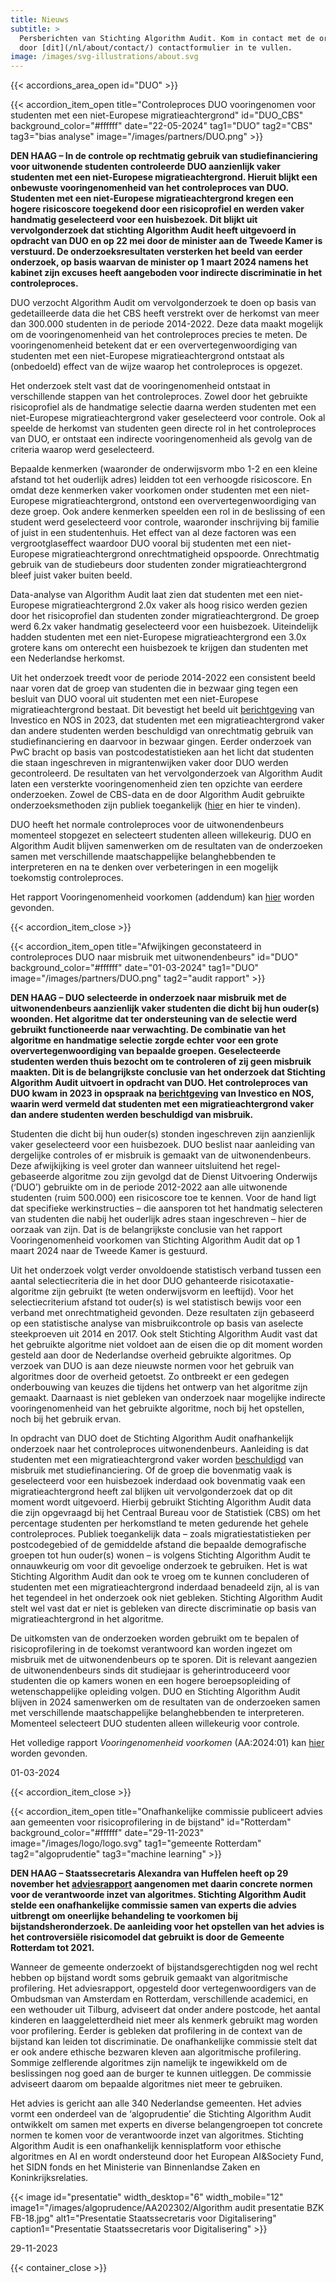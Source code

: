 ```yaml
---
title: Nieuws
subtitle: >
  Persberichten van Stichting Algorithm Audit. Kom in contact met de organisatie
  door [dit](/nl/about/contact/) contactformulier in te vullen.
image: /images/svg-illustrations/about.svg
---
```


{{< accordions_area_open id="DUO" >}}

{{< accordion_item_open title="Controleproces DUO vooringenomen voor studenten met een niet-Europese migratieachtergrond" id="DUO_CBS" background_color="#ffffff" date="22-05-2024" tag1="DUO" tag2="CBS" tag3="bias analyse" image="/images/partners/DUO.png" >}}

**DEN HAAG – In de controle op rechtmatig gebruik van studiefinanciering
voor uitwonende studenten controleerde DUO aanzienlijk vaker studenten met een niet-Europese
migratieachtergrond. Hieruit blijkt een onbewuste vooringenomenheid van het
controleproces van DUO. Studenten met een niet-Europese migratieachtergrond
kregen een hogere risicoscore toegekend door een risicoprofiel en werden vaker handmatig
geselecteerd voor een huisbezoek. Dit blijkt uit vervolgonderzoek dat stichting
Algorithm Audit heeft uitgevoerd in opdracht van DUO en op 22 mei door de
minister aan de Tweede Kamer is verstuurd. De onderzoeksresultaten versterken
het beeld van eerder onderzoek, op basis waarvan de minister op 1 maart 2024 namens
het kabinet zijn excuses heeft aangeboden voor indirecte discriminatie in het
controleproces.**

DUO verzocht Algorithm Audit om
vervolgonderzoek te doen op basis van gedetailleerde data die het CBS heeft
verstrekt over de herkomst van meer dan 300.000 studenten in de periode
2014-2022. Deze data maakt mogelijk om de vooringenomenheid van het controleproces
precies te meten. De vooringenomenheid betekent dat er een oververtegenwoordiging
van studenten met een niet-Europese migratieachtergrond ontstaat als
(onbedoeld) effect van de wijze waarop het controleproces is opgezet.

Het onderzoek stelt vast dat de vooringenomenheid ontstaat in
verschillende stappen van het controleproces. Zowel door het gebruikte
risicoprofiel als de handmatige selectie daarna werden studenten met een
niet-Europese migratieachtergrond vaker geselecteerd voor controle. Ook al speelde
de herkomst van studenten geen directe rol in het controleproces van DUO, er
ontstaat een indirecte vooringenomenheid als gevolg van de criteria waarop werd
geselecteerd.

Bepaalde kenmerken (waaronder de onderwijsvorm mbo 1-2 en een kleine
afstand tot het ouderlijk adres) leidden tot een verhoogde risicoscore. En
omdat deze kenmerken vaker voorkomen onder studenten met een niet-Europese
migratieachtergrond, ontstond een oververtegenwoordiging van deze groep. Ook
andere kenmerken speelden een rol in de beslissing of een student werd
geselecteerd voor controle, waaronder inschrijving bij familie of juist in een
studentenhuis. Het effect van al deze factoren was een vergrootglaseffect waardoor
DUO vooral bij studenten met een niet-Europese migratieachtergrond onrechtmatigheid
opspoorde. Onrechtmatig gebruik van de studiebeurs door studenten zonder
migratieachtergrond bleef juist vaker buiten beeld.

Data-analyse van Algorithm Audit laat zien dat studenten met een
niet-Europese migratieachtergrond 2.0x vaker als hoog risico werden gezien door
het risicoprofiel dan studenten zonder migratieachtergrond. De groep werd 6.2x
vaker handmatig geselecteerd voor een huisbezoek. Uiteindelijk hadden studenten
met een niet-Europese migratieachtergrond een 3.0x grotere kans om onterecht
een huisbezoek te krijgen dan studenten met een Nederlandse herkomst.

Uit het onderzoek treedt voor de periode 2014-2022 een consistent beeld
naar voren dat de groep van studenten die in bezwaar ging tegen een besluit van
DUO vooral uit studenten met een niet-Europese migratieachtergrond bestaat. Dit
bevestigt het beeld uit [berichtgeving](https://nos.nl/op3/video/2479701-zo-checkt-duo-of-jij-fraudeert-en-dat-systeem-rammelt) van Investico
en NOS in 2023, dat studenten met een migratieachtergrond vaker dan andere
studenten werden beschuldigd van onrechtmatig gebruik van studiefinanciering en
daarvoor in bezwaar gingen. Eerder onderzoek van PwC bracht op basis van
postcodestatistieken aan het licht dat studenten die staan ingeschreven in
migrantenwijken vaker door DUO werden gecontroleerd. De resultaten van het
vervolgonderzoek van Algorithm Audit laten een versterkte vooringenomenheid
zien ten opzichte van eerdere onderzoeken. Zowel de CBS-data en de door
Algorithm Audit gebruikte onderzoeksmethoden zijn publiek toegankelijk ([hier](https://www.cbs.nl/nl-nl/maatwerk/2024/21/ontvangers-uitwonendenbeurs-herkomst-2014-2017-2019-2021-en-2022) en hier te vinden).

DUO heeft het normale controleproces
voor de uitwonendenbeurs momenteel stopgezet en selecteert studenten alleen
willekeurig. DUO en Algorithm Audit blijven samenwerken om de resultaten van de
onderzoeken samen met verschillende maatschappelijke belanghebbenden te
interpreteren en na te denken over verbeteringen in een mogelijk toekomstig controleproces.

Het rapport Vooringenomenheid
voorkomen (addendum) kan [hier](/nl/algoprudence/cases/aa202402_bias-prevented_addendum/) worden gevonden.

{{< accordion_item_close >}}

{{< accordion_item_open title="Afwijkingen geconstateerd in controleproces DUO naar misbruik met uitwonendenbeurs" id="DUO" background_color="#ffffff" date="01-03-2024" tag1="DUO" image="/images/partners/DUO.png" tag2="audit rapport" >}}

<b>DEN HAAG – DUO selecteerde in onderzoek naar misbruik met de uitwonendenbeurs aanzienlijk
vaker studenten die dicht bij hun ouder(s) woonden. Het algoritme dat ter ondersteuning van
de selectie werd gebruikt functioneerde naar verwachting. De combinatie van het
algoritme en handmatige selectie zorgde echter voor een grote oververtegenwoordiging
van bepaalde groepen. Geselecteerde studenten werden thuis
bezocht om te controleren of zij geen misbruik maakten. Dit is de belangrijkste conclusie van het
onderzoek dat Stichting Algorithm Audit uitvoert in opdracht van DUO. Het controleproces van DUO kwam in 2023 in opspraak na <a href="https://nos.nl/op3/video/2479701-zo-checkt-duo-of-jij-fraudeert-en-dat-systeem-rammelt" target="_blank">berichtgeving</a> van Investico en NOS, waarin werd vermeld dat studenten met een migratieachtergrond vaker dan andere studenten werden beschuldigd van misbruik.</b>

Studenten die dicht bij hun ouder(s) stonden ingeschreven zijn aanzienlijk
vaker geselecteerd voor een huisbezoek. DUO beslist naar aanleiding van dergelijke
controles of er misbruik is gemaakt van de uitwonendenbeurs. Deze afwijkijking is
veel groter dan wanneer uitsluitend het regel-gebaseerde algoritme zou zijn gevolgd
dat de Dienst Uitvoering Onderwijs (‘DUO’) gebruikte om in de periode 2012-2022
aan alle uitwonende studenten (ruim 500.000) een risicoscore toe te kennen. Voor
de hand ligt dat specifieke werkinstructies – die aansporen tot het handmatig
selecteren van studenten die nabij het ouderlijk adres staan ingeschreven –
hier de oorzaak van zijn. Dat is de belangrijkste conclusie van het rapport Vooringenomenheid
voorkomen van Stichting Algorithm Audit dat op 1 maart 2024 naar de Tweede
Kamer is gestuurd. 

Uit het onderzoek volgt verder onvoldoende
statistisch verband tussen een aantal selectiecriteria die in het door DUO
gehanteerde risicotaxatie-algoritme zijn gebruikt (te weten onderwijsvorm en
leeftijd). Voor het selectiecriterium afstand tot ouder(s) is wel statistisch
bewijs voor een verband met onrechtmatigheid gevonden. Deze resultaten zijn
gebaseerd op een statistische analyse van misbruikcontrole op basis van aselecte
steekproeven uit 2014 en 2017. Ook stelt Stichting Algorithm Audit vast dat het
gebruikte algoritme niet voldoet aan de eisen die op dit moment worden gesteld
aan door de Nederlandse overheid gebruikte algoritmes. Op verzoek van DUO is
aan deze nieuwste normen voor het gebruik van algoritmes door de overheid
getoetst. Zo ontbreekt er een gedegen onderbouwing van keuzes die tijdens het ontwerp
van het algoritme zijn gemaakt. Daarnaast is niet gebleken van onderzoek naar
mogelijke indirecte vooringenomenheid van het gebruikte algoritme, noch bij het
opstellen, noch bij het gebruik ervan.

In opdracht van DUO doet de Stichting
Algorithm Audit onafhankelijk onderzoek naar het controleproces
uitwonendenbeurs. Aanleiding is dat studenten met een migratieachtergrond vaker
worden <a href="https://nos.nl/op3/video/2479701-zo-checkt-duo-of-jij-fraudeert-en-dat-systeem-rammelt" target="_blank">beschuldigd</a>
van misbruik met studiefinanciering. Of de groep die bovenmatig vaak is
geselecteerd voor een huisbezoek inderdaad ook bovenmatig vaak een
migratieachtergrond heeft zal blijken uit vervolgonderzoek dat op dit moment
wordt uitgevoerd. Hierbij gebruikt Stichting Algorithm Audit data die zijn
opgevraagd bij het Centraal Bureau voor de Statistiek (CBS) om het percentage
studenten per herkomstland te meten gedurende het gehele controleproces. Publiek
toegankelijk data – zoals migratiestatistieken per postcodegebied of de gemiddelde
afstand die bepaalde demografische groepen tot hun ouder(s) wonen – is volgens Stichting
Algorithm Audit te onnauwkeurig om voor dit gevoelige onderzoek te gebruiken.
Het is wat Stichting Algorithm Audit dan ook te vroeg om te kunnen concluderen
of studenten met een migratieachtergrond inderdaad benadeeld zijn, al is van
het tegendeel in het onderzoek ook niet gebleken. Stichting Algorithm Audit stelt
wel vast dat er niet is gebleken van directe discriminatie op basis van
migratieachtergrond in het algoritme.

De uitkomsten van de onderzoeken worden gebruikt om te
bepalen of risicoprofilering in de toekomst verantwoord kan worden ingezet om
misbruik met de uitwonendenbeurs op te sporen. Dit is relevant aangezien de
uitwonendenbeurs sinds dit studiejaar is geherintroduceerd voor studenten die
op kamers wonen en een hogere beroepsopleiding of wetenschappelijke opleiding
volgen. DUO en Stichting Algorithm Audit blijven in 2024 samenwerken om de
resultaten van de onderzoeken samen met verschillende maatschappelijke belanghebbenden
te interpreteren. Momenteel selecteert DUO studenten alleen willekeurig voor
controle.

Het volledige rapport *Vooringenomenheid voorkomen* (AA:2024:01) kan [hier](https://algorithmaudit.eu/nl/algoprudence/cases/aa202401_bias-prevented/) worden gevonden.

01-03-2024

{{< accordion_item_close >}}

{{< accordion_item_open title="Onafhankelijke commissie publiceert advies aan gemeenten voor risicoprofilering in de bijstand" id="Rotterdam" background_color="#ffffff" date="29-11-2023" image="/images/logo/logo.svg" tag1="gemeente Rotterdam" tag2="algoprudentie" tag3="machine learning" >}}

**DEN HAAG – Staatssecretaris Alexandra van Huffelen heeft op 29 november het [adviesrapport](/algoprudence/cases/risk-profiling-for-social-welfare-reexamination-aa202302/) aangenomen met daarin concrete normen voor de verantwoorde inzet van algoritmes. Stichting Algorithm Audit stelde een onafhankelijke commissie samen van experts die advies uitbrengt om oneerlijke behandeling te voorkomen bij bijstandsheronderzoek. De aanleiding voor het opstellen van het advies is het controversiële risicomodel dat gebruikt is door de Gemeente Rotterdam tot 2021.**

Wanneer de gemeente onderzoekt of bijstandsgerechtigden nog wel recht hebben op bijstand wordt soms gebruik gemaakt van algoritmische profilering. Het adviesrapport, opgesteld door vertegenwoordigers van de Ombudsman van Amsterdam en Rotterdam, verschillende academici, en een wethouder uit Tilburg, adviseert dat onder andere postcode, het aantal kinderen en laaggeletterdheid niet meer als kenmerk gebruikt mag worden voor profilering. Eerder is gebleken dat profilering in de context van de bijstand kan leiden tot discriminatie. De onafhankelijke commissie stelt dat er ook andere ethische bezwaren kleven aan algoritmische profilering. Sommige zelflerende algoritmes zijn namelijk te ingewikkeld om de beslissingen nog goed aan de burger te kunnen uitleggen. De commissie adviseert daarom om bepaalde algoritmes niet meer te gebruiken.

Het advies is gericht aan alle 340 Nederlandse gemeenten. Het advies vormt een onderdeel van de ‘algoprudentie’ die Stichting Algorithm Audit ontwikkelt om samen met experts en diverse belangengroepen tot concrete normen te komen voor de verantwoorde inzet van algoritmes. Stichting Algorithm Audit is een onafhankelijk kennisplatform voor ethische algoritmes en AI en wordt ondersteund door het European AI\&Society Fund, het SIDN fonds en het Ministerie van Binnenlandse Zaken en Koninkrijksrelaties.

{{< image id="presentatie" width_desktop="6" width_mobile="12" image1="/images/algoprudence/AA202302/Algorithm audit presentatie BZK FB-18.jpg" alt1="Presentatie Staatssecretaris voor Digitalisering" caption1="Presentatie Staatssecretaris voor Digitalisering" >}}

29-11-2023

{{< container_close >}}
